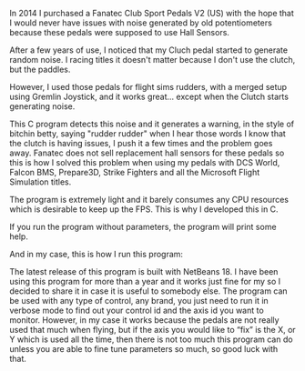 In 2014 I purchased a Fanatec Club Sport Pedals V2 (US) with the hope that I would never have issues with noise generated by old potentiometers because these pedals were supposed to use Hall Sensors.

After a few years of use, I noticed that my Cluch pedal started to generate random noise.  I racing titles it doesn't matter because I don't use the clutch, but the paddles.

However, I used those pedals for flight sims rudders, with a merged setup using Gremlin Joystick, and it works great... except when the Clutch starts generating noise.

This C program detects this noise and it generates a warning, in the style of bitchin betty, saying "rudder rudder" when I hear those words I know that the clutch is having issues, I push it a few times and the problem goes away.
Fanatec does not sell replacement hall sensors for these pedals so this is how I solved this problem when using my pedals with DCS World, Falcon BMS, Prepare3D,  Strike Fighters and all the Microsoft Flight Simulation titles.

The program is extremely light and it barely consumes any CPU resources which is desirable to keep up the FPS.  This is why I developed this in C.

If you run the program without parameters, the program will print some help.

And in my case, this is how I run this program:

The latest release of this program is built with NetBeans 18.  I have been using this program for more than a year and it works just fine for my so I decided to share it in case it is useful to somebody else.
The program can be used with any type of control, any brand, you just need to run it in verbose mode to find out your control id and the axis id you want to monitor.   However, in my case it works because the pedals are not really used that much when flying, but if the axis you would like to “fix” is the X, or Y which is used all the time, then there is not too much this program can do unless you are able to fine tune parameters so much, so good luck with that.



